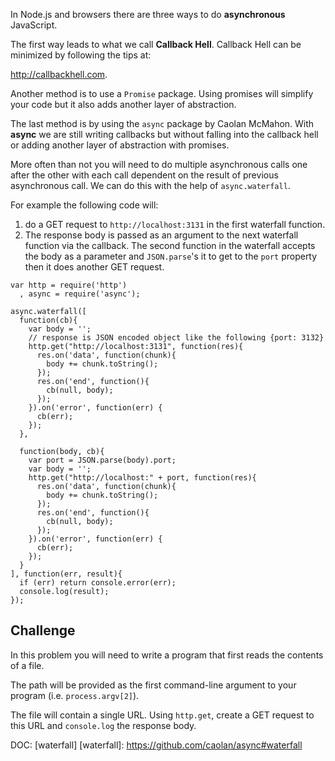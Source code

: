 In Node.js and browsers there are three ways to do **asynchronous** JavaScript.

The first way leads to what we call **Callback Hell**. Callback Hell
can be minimized by following the tips at:

  http://callbackhell.com.

Another method is to use a `Promise` package. Using promises will simplify your
code but it also adds another layer of abstraction.

The last method is by using the `async` package by Caolan McMahon.  With **async**
we are still writing callbacks but without falling into the callback hell or
adding another layer of abstraction with promises.

More often than not you will need to do multiple asynchronous calls one after
the other with each call dependent on the result of previous asynchronous call.
We can do this with the help of `async.waterfall`.

For example the following code will:

1) do a GET request to `http://localhost:3131` in the first waterfall function.
2) The response body is passed as an argument to the next waterfall function via
   the callback. The second function in the waterfall accepts the body as a
   parameter and `JSON.parse`'s it to get to the `port` property then it does
   another GET request.

```
var http = require('http')
  , async = require('async');

async.waterfall([
  function(cb){
    var body = '';
    // response is JSON encoded object like the following {port: 3132}
    http.get("http://localhost:3131", function(res){
      res.on('data', function(chunk){
        body += chunk.toString();
      });
      res.on('end', function(){
        cb(null, body);
      });
    }).on('error', function(err) {
      cb(err);
    });
  },

  function(body, cb){
    var port = JSON.parse(body).port;
    var body = '';
    http.get("http://localhost:" + port, function(res){
      res.on('data', function(chunk){
        body += chunk.toString();
      });
      res.on('end', function(){
        cb(null, body);
      });
    }).on('error', function(err) {
      cb(err);
    });
  }
], function(err, result){
  if (err) return console.error(err);
  console.log(result);
});
```

## Challenge

In this problem you will need to write a program that first reads the contents
of a file.

The path will be provided as the first command-line argument to your program
(i.e. `process.argv[2]`).

The file will contain a single URL. Using `http.get`, create a GET request to
this URL and `console.log` the response body.


DOC: [waterfall]
[waterfall]: https://github.com/caolan/async#waterfall